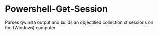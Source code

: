# Powershell-Get-Session
Parses qwinsta output and builds an objectified collection of sessions on the (Windows) computer
